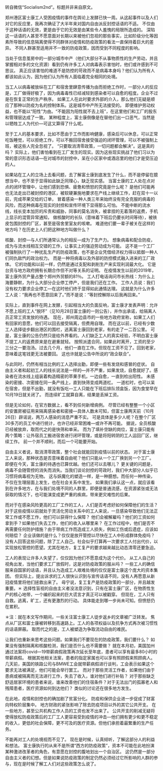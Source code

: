 转自微信“Socialism2nd”。标题并非来自原文。

郑州港区富士康工人受困疫情的事件在舆论上发酵已快一周。从这起事件以及人们对它的反应里，我再次确证了大半年来对国内自由派反封控话语的不适。
不仅由于这种话语的无效，更是由于它的无效是由某些令人羞愧的局限所造成的。
深陷这一话语的人甚至不愿意面对长期以来被他们忽视的那些事实，比如阶级分化等因素所导致的信息隔离使得不同群体对疫情和防疫政策的看法一直保持着巨大的差异。
不同人群甚至适用并不一致的防疫政策，因而受到不同程度的影响。 

当处于信息茧房中的一部分城市中产（他们大部分不从事物质性的生产劳动，并且掌握相对多的文化资源）看到仍有许多工人对病毒表示害怕时，他们或许感到不可思议。
真正应该害怕的难道不是防控的苛政而不是病毒本身吗？他们认为所有人都该如此认为，因为他们认为所有人面临着完全相同的处境。 

当工人以病毒被放纵在工厂和宿舍里肆意传播为由而拒绝工作时，一部分人的反应是，工厂做得好极了，因为病毒毒性已经减轻到感染者可以自愈的程度。企业不过是在恢复正常的生产秩序。
如果工人在此时要求外部的介入，那么他们无疑是顺应了那种以防疫为名的控制体系。这是城市中产所无法接受的。
即便维护劳动权益，也不能以“阳性”为由。“不能因为阳性就不去上班”，在这里他们和工厂的股东和管理层达成了一致。
某种程度上，富士康倒像是在替他们出一口恶气，当然是以牺牲工人为代价—可这又算得了什么呢。 

至于工人的基本要求，比如不愿由于工作而影响健康，感染后可以休息，可以正常吃饭睡觉，可以拒绝工作，可以不搬回宿舍接受强迫的闭环管理，可以不被强制上班，被这些人完全忽视了。
“只要取消清零政策，一切问题都会解决”。这是真的吗？
实际上，他们害怕看到在工厂发生的现实。因为这些现实挑战了他们习以为常的意识形态话语—在对城市的封控中，呆在小区家中或酒店里的他们才是受压迫的人。 

如果站在工人的立场上去看问题，去了解富士康到底发生了什么，而不是停留在臆想当中，也不至于显得如此缺乏同理心，缺乏现实感。
当富士康的工人处在点对点的闭环管理中，让他们感到恐惧、疲惫和愤怒的究竟是什么呢？
是他们可能再也无法走出已被封控的港区，被软硬兼施地要求在产线上继续工作，赶在双十一以前，完成苹果交给的订单，
冒着感染一种人类三年来始终没有完全克服的病毒的风险，而这种病毒在现实的封控和宣传环境下显得那么可怕。
不能中断的流水线，线长变本加厉的斥责和威胁，同事的莫名消失，被拿捏的无着落的返费，手机上显示的混管异常通知，
做核酸时的长队（意味着下班后仍要长时间等待），被铁皮包围封控的厂区，甚至是宿舍里室友的咳嗽。
难道他们要一辈子被关在这样的地方吗？在历史上人们把这种地方叫做什么？ 

核酸、封控—与人们所通常认为的相反—成为了生产力。
想象病毒和配合防疫，成为与流水线相互交错的工作，让事实上的强迫劳动成为可能。
这不是一个工厂被强制执行了一种扰乱生产的防疫政策，也不是企业凭借经济权力得以抵御一种人们同仇敌忾的政治权力。
而是一种将病毒以及外部的防控模式融入进来的工厂政体。
它的功能和以前一样，仍然是通过支配和剥削生产来实现利润最大化。
它是台资与地方政府拥有长期合作但不对等关系的证明。
在疫情发生以前的2019年，富士康外贸产量占整个郑州外贸额的81％。
工人打电话询问市长热线：为什么上海要静默，为什么大部分企业停工停产，但是我们还在工作。
工作人员说：我们没有权力要求企业停工—在这时他们终于显得如此通情达理。
这就是为什么许多工人说：“我再也不愿意回来了。”而不是说：“等封控解除以后我再回来。” 

实际上，直到事件在网上发酵，引起相当大的负面反响，富士康才发表声明：允许不愿上班的工人“脱环”（见10月28日富士康的一则公告），并作出承诺，给隔离人员正常工资发放的待遇。
现在，郑州周边县市的一些地方政府宣称，如果工人们有回家的意愿，他们可以回去接受隔离，但费用自理。
而在这以前，已经有少数工人选择徒步翻出港区的围栏，逃离富士康回到老家，有的走了一二百公里。
可是，富士康的公告仍然只是给外界看的。人们缺乏工人的真实经验，不明白富士康不提工人的返费原来是在避重就轻。
按照派遣合同，如果此时离开，工资的至少三分之一要泡汤。过去几个月，他们一直在工作。但现在工资不见了。回到老家，意味着这笔钱更无法被要回。
这也许就是公告中所说的“政企联合”。 

与此同时，仍然有相当比例的工人选择出勤，即便一些有发烧和感冒的症状。
自由主义者和起初工人的线长说法是一样的—并不严重，如果发烧，自愈就好了。感染者在流水线上组装着构造精密的苹果手机，一边自愈，一直到检出阳性。
未感染的密接、次密接在同一条产线上，直到快筛变成两道杠。
一道杠时，也可以呆在宿舍，但是不出勤，就没有饭吃—工人只能在下班后排队领盒饭，因为食堂早在10月19日就关闭了。
而连续旷工就算自离，结果是丢掉工资。 

但是无论如何，在官方数据上，看不到任何新增病例。
尽管已经有整整一个小区的安置房被征用来隔离感染者和密接—具体人数未可知，但富士康两天前（10月26日）辟谣说，两万人感染的消息严重不实。
可是具体是多少人呢？在整个厂区30多万的员工中进行统计，也许已经非常困难—或许不再可能。
据说，全员核酸已经被放弃，取而代之的是快筛和单采。
而为了填补空缺的岗位，富士康只能有两个策略：让外宿员工搬进宿舍进行闭环管理，或是将阳转阴的工人运回厂区，继续工作。
前一个并不顺利，而后一个可能要开始。 

自由主义者说，取消清零政策，整个社会就能回到疫情以前的状态。
对于富士康工人来说，那种状态是否意味着自由呢？他们只能从一个工厂换到另一个工厂。
即便在今天，富士康的待遇也已算优越。他们还可以去哪儿？
更关键的问题是，病毒不会随管控的消失而消失。当我们谈论封控的苛政时，我们中大部分人似乎已习惯将病毒视为无物。
这与妖魔化的塑造一样，是一种臆想。而任何一种传染，不仅在生理层面上发生，也在社会关系中发生。
如果我们承认这一点，就应该看到在许多地方，在与我们处境不同的人群里，即便是普通流感，在资源紧张或无法获取的情况下，也可能演变成更严重的疾病，带来更灾难性的后果。

而对于在感染风险更高的工厂工作的工人，人们是否考虑好如何保障他们的生活？
对于这些疫情以前就处于灵活化劳动关系中的工人来说，一旦感染导致他们无法正常工作或不愿工作，他们可以获得什么保障？
他们会被解雇吗？他们的工资如何拿到手？如果他们失去工作，他们的收入从哪里来？
在工作过程中，他们是否不再需要任何防护措施？由于带病工作而造成工人损失，例如工伤或后遗症，应该如何赔偿？
企业该做的是什么？仅仅是放开管控以尽快在工人中形成群体免疫吗？
没有人回答这些问题，除了工人自己。社会似乎打算再一次要求工人付出代价，以实现放松管控的愿望。尤其在地方，复工复产的要求越来越比动态清零还要急迫。 

工人的表现让许多人失望了，仅仅因为他们不愿意成为这个代价。
从工人自己的视角出发，当他们要求工厂放假时，这是对防疫政策的服从吗？
一些工人的确信服来自国家的话语，并且认为造成工人艰难处境的仅仅是富士康这个庞大的资本集团。
但实际上，提出诉求的工人很快认识到与宣传话语不同，没有人再愿意从新冠疫情里将他们拯救出来了。
毋宁说，复工复产是防疫政策的一部分，并且越发重要。＊
选择性盲视的自由主义者没法意识到，只有在富士康厂区，在物质性生产的核心地带，一个编织起来的巨大谎言才真正可以被戳穿。
但现在，工人只有自救。逃离，旷工，还有更激烈的行动。
具体能走到哪一步尚未可知。但愤怒仍在累积。 

＊注：就在本文写作期间，一些关注富士康工人徒步返乡的文章被广泛转发。
焦点从厂区和富士康被转移到高速路上。工人的各项权益以及抗争方式再次被习惯性的话语屏蔽。
取而代之的是，工人被塑造为争取流动自由的难民。 

让我们也重新来思考这些问题。如果我们不要现在的防疫政策，我们要什么？
如果没有强制隔离和核酸检测，我们是否什么也不需要做？
就在本月初，美国加州通过法案将covid—19带薪病假政策再次延长至年底，患者可以享有最多80小时的带薪病假。
根据其他相关法案，患者的指定家属也可以享有照顾假来照顾病人。
几天前，美国的铁路公司与BMWE工会就带薪病假进行谈判，工会表示如果这个要求无法被满足，他们可能会举行罢工。
而对于那些灵活工作者，如果他们由于患病或被隔离而无法进行工作，失去了收入，谁对他们进行补贴？
对于那些缺乏舒适居家环境的患者来说，谁来改善他们的住宿条件？对于无法出门的孤寡老人和残障患者，医疗资源如何到达他们？
类似的讨论还在很多地方发生。 

在此地，疫情和封控也的确加剧了贫富分化。
防疫和保供企业进一步促成了财富向特权阶层集中。
地方财政的紧张影响了除去防疫项目以外的其它公共开支。
在一些地方，甚至公共机构工作人员的工资也发不出来了。
公共开支的削减无疑将使得放松防疫政策后的工厂工人更容易受到疫情的冲击—他们拥有更少和更不稳定的收入，更低的社会保障，更不可及的医疗资源。但他们承担着最繁重的生产任务。 

不能再对工人的处境视而不见了。
现在是时候，认真倾听，了解这部分人的利益和想法。
富士康执行的从来不是所谓“西方的防疫政策”，资本不可能在此地扮演某种激进改革者的角色，有意愿在封控的腹地划出一个自治区。
这仍然是一部分自由主义者的幻想。但是如果说防疫政策的制定仍然必须经过它所影响的人群的参与，现在是时候了解工人们对这些政策怎么说了。
